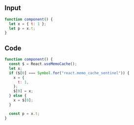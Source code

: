 
## Input

```javascript
function component() {
  let x = { t: 1 };
  let p = x.t;
}

```

## Code

```javascript
function component() {
  const $ = React.useMemoCache();
  let x;
  if ($[0] === Symbol.for("react.memo_cache_sentinel")) {
    x = {
      t: 1,
    };
    $[0] = x;
  } else {
    x = $[0];
  }

  const p = x.t;
}

```
      